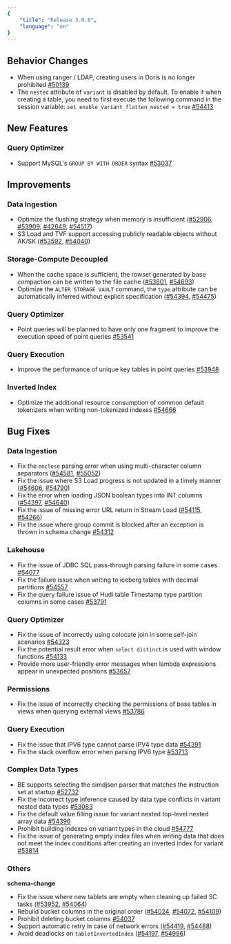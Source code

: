 ```yaml
---
{
    "title": "Release 3.0.8",
    "language": "en"
}
---
```


## Behavior Changes

- When using ranger / LDAP, creating users in Doris is no longer prohibited [#50139](https://github.com/apache/doris/pull/50139)
- The `nested` attribute of `variant` is disabled by default. To enable it when creating a table, you need to first execute the following command in the session variable: `set enable_variant_flatten_nested = true` [#54413](https://github.com/apache/doris/pull/54413)

## New Features

### Query Optimizer

- Support MySQL's `GROUP BY WITH ORDER` syntax [#53037](https://github.com/apache/doris/pull/53037)

## Improvements

### Data Ingestion

- Optimize the flushing strategy when memory is insufficient ([#52906](https://github.com/apache/doris/pull/52906), [#53909](https://github.com/apache/doris/pull/53909), [#42649](https://github.com/apache/doris/pull/42649), [#54517](https://github.com/apache/doris/pull/54517))
- S3 Load and TVF support accessing publicly readable objects without AK/SK ([#53592](https://github.com/apache/doris/pull/53592), [#54040](https://github.com/apache/doris/pull/54040))


### Storage-Compute Decoupled

- When the cache space is sufficient, the rowset generated by base compaction can be written to the file cache ([#53801](https://github.com/apache/doris/pull/53801), [#54693](https://github.com/apache/doris/pull/54693))
- Optimize the `ALTER STORAGE VAULT` command, the `type` attribute can be automatically inferred without explicit specification ([#54394](https://github.com/apache/doris/pull/54394), [#54475](https://github.com/apache/doris/pull/54475))


### Query Optimizer

- Point queries will be planned to have only one fragment to improve the execution speed of point queries [#53541](https://github.com/apache/doris/pull/53541)

### Query Execution

- Improve the performance of unique key tables in point queries [#53948](https://github.com/apache/doris/pull/53948)

### Inverted Index

- Optimize the additional resource consumption of common default tokenizers when writing non-tokenized indexes [#54666](https://github.com/apache/doris/pull/54666)


## Bug Fixes

### Data Ingestion

- Fix the `enclose` parsing error when using multi-character column separators ([#54581](https://github.com/apache/doris/pull/54581), [#55052](https://github.com/apache/doris/pull/55052))
- Fix the issue where S3 Load progress is not updated in a timely manner ([#54606](https://github.com/apache/doris/pull/54606), [#54790](https://github.com/apache/doris/pull/54790))
- Fix the error when loading JSON boolean types into INT columns ([#54397](https://github.com/apache/doris/pull/54397), [#54640](https://github.com/apache/doris/pull/54640))
- Fix the issue of missing error URL return in Stream Load ([#54115](https://github.com/apache/doris/pull/54115), [#54266](https://github.com/apache/doris/pull/54266))
- Fix the issue where group commit is blocked after an exception is thrown in schema change [#54312](https://github.com/apache/doris/pull/54312)


### Lakehouse

- Fix the issue of JDBC SQL pass-through parsing failure in some cases [#54077](https://github.com/apache/doris/pull/54077)
- Fix the failure issue when writing to iceberg tables with decimal partitions [#54557](https://github.com/apache/doris/pull/54557)
- Fix the query failure issue of Hudi table Timestamp type partition columns in some cases [#53791](https://github.com/apache/doris/pull/53791)


### Query Optimizer

- Fix the issue of incorrectly using colocate join in some self-join scenarios [#54323](https://github.com/apache/doris/pull/54323)
- Fix the potential result error when `select distinct` is used with window functions [#54133](https://github.com/apache/doris/pull/54133)
- Provide more user-friendly error messages when lambda expressions appear in unexpected positions [#53657](https://github.com/apache/doris/pull/53657)

### Permissions

- Fix the issue of incorrectly checking the permissions of base tables in views when querying external views [#53786](https://github.com/apache/doris/pull/53786)

### Query Execution

- Fix the issue that IPV6 type cannot parse IPV4 type data [#54391](https://github.com/apache/doris/pull/54391)
- Fix the stack overflow error when parsing IPV6 type [#53713](https://github.com/apache/doris/pull/53713)


### Complex Data Types

- BE supports selecting the simdjson parser that matches the instruction set at startup [#52732](https://github.com/apache/doris/pull/52732)
- Fix the incorrect type inference caused by data type conflicts in variant nested data types [#53083](https://github.com/apache/doris/pull/53083)
- Fix the default value filling issue for variant nested top-level nested array data [#54396](https://github.com/apache/doris/pull/54396)
- Prohibit building indexes on variant types in the cloud [#54777](https://github.com/apache/doris/pull/54777)
- Fix the issue of generating empty index files when writing data that does not meet the index conditions after creating an inverted index for variant [#53814](https://github.com/apache/doris/pull/53814)

### Others

**schema-change**

- Fix the issue where new tablets are empty when cleaning up failed SC tasks ([#53952](https://github.com/apache/doris/pull/53952), [#54064](https://github.com/apache/doris/pull/54064))
- Rebuild bucket columns in the original order ([#54024](https://github.com/apache/doris/pull/54024), [#54072](https://github.com/apache/doris/pull/54072), [#54109](https://github.com/apache/doris/pull/54109))
- Prohibit deleting bucket columns [#54037](https://github.com/apache/doris/pull/54037)
- Support automatic retry in case of network errors ([#54419](https://github.com/apache/doris/pull/54419), [#54488](https://github.com/apache/doris/pull/54488))
- Avoid deadlocks on `tabletInvertedIndex` ([#54197](https://github.com/apache/doris/pull/54197), [#54996](https://github.com/apache/doris/pull/54996))